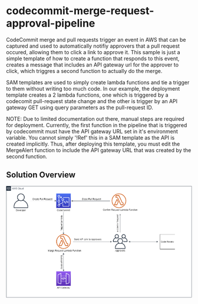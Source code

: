 # codecommit-merge-request-approval-pipeline

CodeCommit merge and pull requests trigger an event in AWS that can be captured and used to automatically notifiy approvers that a pull request occured, allowing them to click a link to approve it. This sample
is just a simple template of how to create a function that responds to this event, creates a message that includes an API gateway url for the approver to click, which triggres a second function to actually do the merge.

SAM templates are used to simply create lambda functions and tie a trigger to them without writing too much code. In our example, the deployment template creates a 2 lambda functions, one which is triggered by
a codecomit pull-request state change and the other is trigger by an API gateway GET using query parameters as the pull-request ID. 

NOTE: Due to limited documentation out there, manual steps are required for deployment. Currently, the first function in the pipeline that is triggered by codecommit must have the API gateway URL set in it's environment
variable. You cannot simply '!Ref' this in a SAM template as the API is created implicitly. Thus, after deploying this template, you must edit the MergeAlert function to include the API gateway URL that was created by the
second function. 

## **Solution Overview**

![Solution Diagram](https://raw.githubusercontent.com/hrmcardle0/codecommit-merge-request-approval-pipeline/main/Solution-Diagram.png)